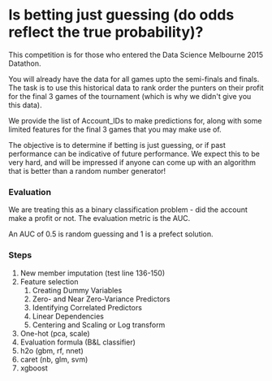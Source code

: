 # Is betting just guessing (do odds reflect the true probability)?

This competition is for those who entered the Data Science Melbourne 2015 Datathon.

You will already have the data for all games upto the semi-finals and finals. The task is to use this historical data to rank order the punters on their profit for the final 3 games of the tournament (which is why we didn't give you this data).

We provide the list of Account_IDs to make predictions for, along with some limited features for the final 3 games that you may make use of.

The objective is to determine if betting is just guessing, or if past performance can be indicative of future performance. We expect this to be very hard, and will be impressed if anyone can come up with an algorithm that is better than a random number generator! 

### Evaluation

We are treating this as a binary classification problem - did the account make a profit or not. The evaluation metric is the AUC.

An AUC of 0.5 is random guessing and 1 is a prefect solution.

### Steps

1. New member imputation (test line 136-150)
2. Feature selection
    1. Creating Dummy Variables
    2. Zero- and Near Zero-Variance Predictors
    3. Identifying Correlated Predictors
    4. Linear Dependencies
    5. Centering and Scaling or Log transform
3. One-hot (pca, scale)
4. Evaluation formula (B&L classifier)
5. h2o (gbm, rf, nnet)
6. caret (nb, glm, svm)
7. xgboost
